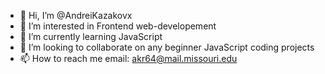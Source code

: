 - 👋 Hi, I’m @AndreiKazakovx
- 👀 I’m interested in Frontend web-developement
- 🌱 I’m currently learning JavaScript
- 💞️ I’m looking to collaborate on any beginner JavaScript coding projects
- 📫 How to reach me email: akr64@mail.missouri.edu

<!---
AndreiKazakovx/AndreiKazakovx is a ✨ special ✨ repository because its `README.md` (this file) appears on your GitHub profile.
You can click the Preview link to take a look at your changes.
--->
